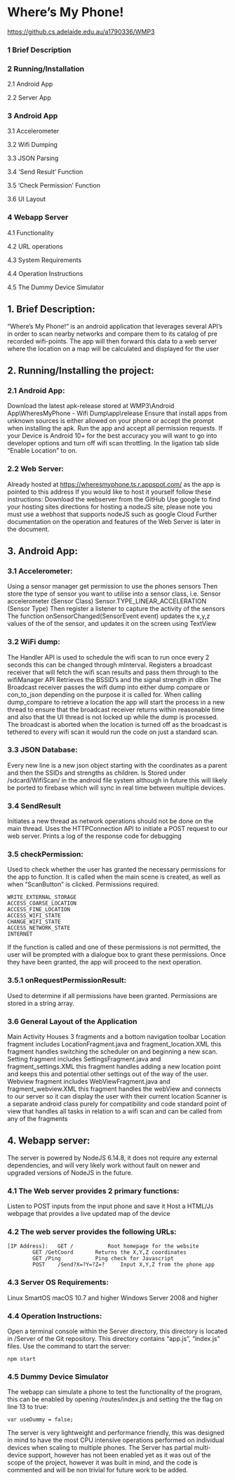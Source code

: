 # Where’s My Phone!
https://github.cs.adelaide.edu.au/a1790336/WMP3


### 1 Brief Description
### 2 Running/Installation

2.1 Android App

2.2 Server App

### 3 Android App
3.1 Accelerometer

3.2 Wifi Dumping

3.3 JSON Parsing

3.4 ‘Send Result’ Function

3.5 ‘Check Permission’ Function

3.6 UI Layout

### 4 Webapp Server 

4.1 Functionality

4.2 URL operations

4.3 System Requirements

4.4 Operation Instructions

4.5 The Dummy Device Simulator


## 1. Brief Description:

“Where’s My Phone!” is an android application that leverages several API’s in order to scan nearby networks and compare them to its catalog of pre recorded wifi-points. The app will then forward this data to a web server where the location on a map will be calculated and displayed for the user

## 2. Running/Installing the project:

### 2.1 Android App:

Download the latest apk-release stored at WMP3\Android App\WheresMyPhone - Wifi Dump\app\release
Ensure that install apps from unknown sources is either allowed on your phone or accept the prompt when installing the apk.
Run the app and accept all permission requests.
If your Device is Android 10+ for the best accuracy you will want to go into developer options and turn off wifi scan throttling.
In the ligation tab slide “Enable Location” to on.

### 2.2 Web Server:

Already hosted at https://wheresmyphone.ts.r.appspot.com/ as the app is pointed to this address
If you would like to host it yourself follow these instructions:
Download the webserver from the GitHub
Use google to find your hosting sites directions for hosting a nodeJS site, please note you must use a webhost that supports nodeJS such as google Cloud
Further documentation on the operation and features of the Web Server is later in the document.


## 3. Android App:

### 3.1 Accelerometer:

Using a sensor manager get permission to use the phones sensors
Then store the type of sensor you want to utilise into a sensor class, i.e. Sensor accelerometer (Sensor Class) Sensor.TYPE_LINEAR_ACCELERATION (Sensor Type)
Then register a listener to capture the activity of the sensors
The function onSensorChanged(SensorEvent event) updates the x,y,z values of the of the sensor, and updates it on the screen using TextView

### 3.2 WiFi dump:

The Handler API is used to schedule the wifi scan to run once every 2 seconds this can be changed through mInterval.
Registers a broadcast receiver that will fetch the wifi scan results and pass them through to the wifiManager API
Retrieves the BSSID’s and the signal strength in dBm
The Broadcast receiver passes the wifi dump into either dump compare or con_to_json depending on the purpose it is called for.
When calling dump_compare to retrieve a location the app will start the process in a new thread to ensure that the broadcast receiver returns within reasonable time and also that the UI thread is not locked up while the dump is processed.
The broadcast is aborted when the location is turned off as the broadcast is tethered to every wifi scan it would run the code on just a standard scan.

### 3.3 JSON Database:

Every new line is a new json object starting with the coordinates as a parent and then the SSIDs and strengths as children.
Is Stored under /sdcard/WifiScan/ in the android file system although in future this will likely be ported to firebase which will sync in real time between multiple devices.

### 3.4 SendResult

Initiates a new thread as network operations should not be done on the main thread.
Uses the HTTPConnection API to initiate a POST request to our web server.
Prints a log of the response code for debugging

### 3.5 checkPermission:

Used to check whether the user has granted the necessary permissions for the app to function. It is called when the main scene is created, as well as when “ScanButton” is clicked.
Permissions required:

```
WRITE_EXTERNAL_STORAGE
ACCESS_COARSE_LOCATION
ACCESS_FINE_LOCATION
ACCESS_WIFI_STATE
CHANGE_WIFI_STATE
ACCESS_NETWORK_STATE
INTERNET
```

If the function is called and one of these permissions is not permitted, the user will be prompted with a dialogue box to grant these permissions. Once they have been granted, the app will proceed to the next operation.

### 3.5.1 onRequestPermissionResult:

Used to determine if all permissions have been granted. Permissions are stored in a string array.

### 3.6 General Layout of the Application

Main Activity Houses 3 fragments and a bottom navigation toolbar
Location fragment includes LocationFragment.java and fragment_location.XML this fragment handles switching the scheduler on and beginning a new scan.
Setting fragment includes SettingsFragment.java and fragment_settings.XML this fragment handles adding a new location point and keeps this and potential other settings out of the way of the user.
Webview fragment includes WebViewFragment.java and fragment_webview.XML this fragment handles the webView and connects to our server so it can display the user with their current location
Scanner is a separate android class purely for compatibility and code standard point of view that handles all tasks in relation to a wifi scan and can be called from any of the fragments

## 4. Webapp server:

The server is powered by NodeJS 6.14.8, it does not require any external dependencies, and will very likely work without fault on newer and upgraded versions of NodeJS in the future.

### 4.1 The Web server provides 2 primary functions:

Listen to POST inputs from the input phone and save it
Host a HTML/Js webpage that provides a live updated map of the device


### 4.2 The web server provides the following URLs:
```
[IP Address]:	GET	/			Root homepage for the website
		GET	/GetCoord		Returns the X,Y,Z coordinates
		GET	/Ping			Ping check for Javascript
		POST	/Send?X=?Y=?Z=?		Input X,Y,Z from the phone app
```

### 4.3 Server OS Requirements:
Linux
SmartOS
macOS 10.7 and higher
Windows Server 2008 and higher

### 4.4 Operation Instructions:
Open a terminal console within the Server directory, this directory is located in /Server of the Git repository. This directory contains “app.js”, “index.js” files. Use the command to start the server:

```
npm start
```

### 4.5 Dummy Device Simulator

The webapp can simulate a phone to test the functionality of the program, this can be enabled by opening /routes/index.js and setting the the flag on line 13 to true:

```
var useDummy = false; 
```

The server is very lightweight and performance friendly, this was designed in mind to have the most CPU intensive operations performed on individual devices when scaling to multiple phones. The Server has partial multi-device support, however has not been enabled yet as it was out of the scope of the project, however it was built in mind, and the code is commented and will be non trivial for future work to be added.
